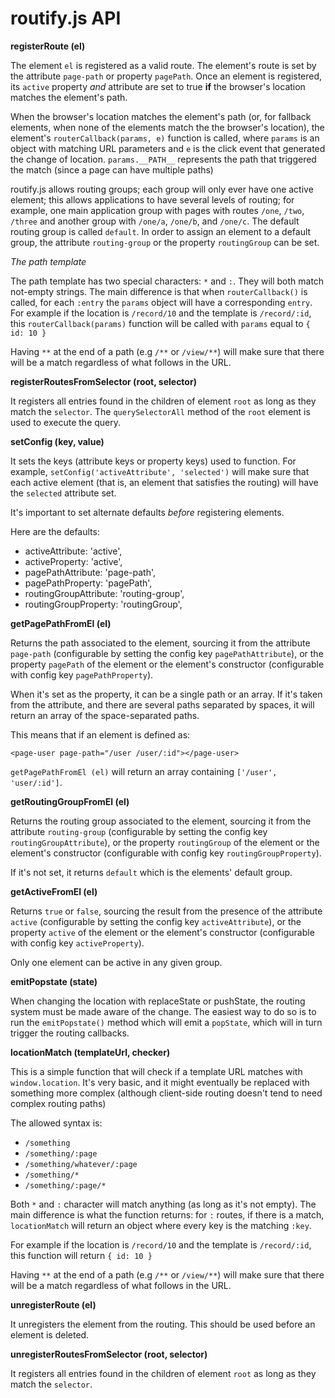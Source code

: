 # routify.js API

**registerRoute (el)**

The element `el` is registered as a valid route. The element's route is set by the attribute `page-path` or property `pagePath`.
Once an element is registered, its `active` property _and_ attribute are set to true **if** the browser's location matches the element's path.

When the browser's location matches the element's path (or, for fallback elements, when none of the elements match the the browser's location), the element's `routerCallback(params, e)` function is called, where `params` is an object with matching URL parameters and `e` is the click event that generated the change of location. `params.__PATH__` represents the path that triggered the match (since a page can have multiple paths)

routify.js allows routing groups; each group will only ever have one active element; this allows applications to have several levels of routing; for example, one main application group with pages with routes `/one`, `/two`, `/three` and another group with `/one/a`, `/one/b`, and `/one/c`. The default routing group is called `default`. In order to assign an element to a default group, the attribute `routing-group` or the property `routingGroup` can be set.

_The path template_

The path template has two special characters: `*` and `:`. They will both match not-empty strings. The main difference is that when `routerCallback()` is called, for each `:entry`  the `params` object will have a corresponding `entry`.  For example if the location is `/record/10` and the template is
`/record/:id`, this `routerCallback(params)` function will be called with `params` equal to `{ id: 10 }`

Having `**` at the end of a path (e.g `/**` or `/view/**`) will make sure that there will be a match regardless of
what follows in the URL.

**registerRoutesFromSelector (root, selector)**

It registers all entries found in the children of element `root` as long as they match the `selector`. The `querySelectorAll` method of the `root` element is used to execute the query.


**setConfig (key, value)**

It sets the keys (attribute keys or property keys) used to function. For example, `setConfig('activeAttribute', 'selected')` will make sure that each active element (that is, an element that satisfies the routing) will have the `selected` attribute set.

It's important to set alternate defaults _before_ registering elements.

Here are the defaults:

  * activeAttribute: 'active',
  * activeProperty: 'active',
  * pagePathAttribute: 'page-path',
  * pagePathProperty: 'pagePath',
  * routingGroupAttribute: 'routing-group',
  * routingGroupProperty: 'routingGroup',


**getPagePathFromEl (el)**

Returns the path associated to the element, sourcing it from the attribute `page-path` (configurable by setting the config key `pagePathAttribute`), or the property `pagePath` of the element or the element's constructor (configurable with config key `pagePathProperty`).

When it's set as the property, it can be a single path or an array. If it's taken from the attribute, and there are several paths separated by spaces, it will return an array of the space-separated paths.

This means that if an element is defined as:

    <page-user page-path="/user /user/:id"></page-user>

`getPagePathFromEl (el)` will return an array containing `['/user', 'user/:id']`.

**getRoutingGroupFromEl (el)**

Returns the routing group associated to the element, sourcing it from the attribute `routing-group` (configurable by setting the config key `routingGroupAttribute`), or the property `routingGroup` of the element or the element's constructor (configurable with config key `routingGroupProperty`).

If it's not set, it returns `default` which is the elements' default group.

**getActiveFromEl (el)**

Returns `true` or `false`, sourcing the result from the presence of the attribute `active` (configurable by setting the config key `activeAttribute`), or the property `active` of the element or the element's constructor (configurable with config key `activeProperty`).

Only one element can be active in any given group.

**emitPopstate (state)**

When changing the location with replaceState or pushState, the routing system must be made aware of the change. The easiest way to do so is to run the `emitPopstate()` method which will emit a `popState`, which will in turn trigger the routing callbacks.

**locationMatch (templateUrl, checker)**

This is a simple function that will check if a template URL matches with `window.location`.
It's very basic, and it might eventually be replaced with something more complex (although client-side routing doesn't tend to need complex routing paths)

The allowed syntax is:

* `/something`
* `/something/:page`
* `/something/whatever/:page`
* `/something/*`
* `/something/:page/*`

Both `*` and `:` character will match anything (as long as it's not empty). The main difference is what the function returns: for `:` routes,
if there is a match, `locationMatch` will return an object where every key is the matching `:key`.

For example if the location is `/record/10` and the template is `/record/:id`, this function will return `{ id: 10 }`

Having `**` at the end of a path (e.g `/**` or `/view/**`) will make sure that there will be a match regardless of
what follows in the URL.

**unregisterRoute (el)**

It unregisters the element from the routing. This should be used before an element is deleted.

**unregisterRoutesFromSelector (root, selector)**

It registers all entries found in the children of element `root` as long as they match the `selector`.
